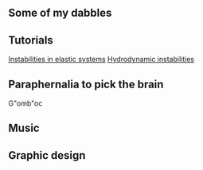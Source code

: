 ## Some of my dabbles

<!--Science
1. Gomboc
2. Singularities
3. Linear and non-linear
4. Patterns, patterns, patterns
5. When the history comes to bite...
-->
<!--Paintings-->

## Tutorials

[Instabilities in elastic systems](./elastInstab)
[Hydrodynamic instabilities](./hydInstab)
    
## Paraphernalia to pick the brain
G\"omb\"oc
    
## Music

## Graphic design
